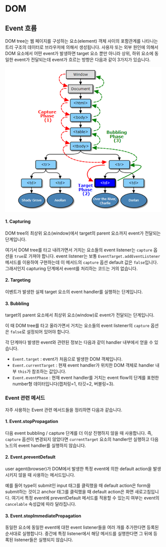 # DOM

## Event 흐름

DOM tree는 웹 페이지를 구성하는 요소(element) 객체 사이의 포함관계를 나타나는 트리 구조의 데이터로 브라우저에 의해서 생성됩니다. 사용자 또는 외부 원인에 의해서 DOM 요소에서 어떤 event가 발생하면 target 요소 뿐만 아니라 상위, 하위 요소에 동일한 event가 전달되는데 event가 흐르는 방향은 다음과 같이 3가지가 있습니다.

<p align="center">
    <img src="../_images/event_flow.png" alt="Event 흐름" />
</p>

#### 1. Capturing

DOM tree의 최상위 요소(window)에서 target의 parent 요소까지 event가 전달되는 단계입니다.

여기서 DOM tree를 타고 내려가면서 거치는 요소들의 event listener는 `capture` 옵션을 `true`로 가져야 합니다. event listener는 보통 `EventTarget.addEventListener` 메서드를 이용하여 구현하는데 이 메서드의 `capture` 옵션 default 값은 `false`입니다. 그래서인지 capturing 단계에서 event를 처리하는 코드는 거의 없습니다.

#### 2. Targeting

이벤트가 발생한 실제 target 요소의 event handler를 실행하는 단계입니다.

#### 3. Bubbling

target의 parent 요소에서 최상위 요소(window)로 event가 전달되는 단계입니다.

이 때 DOM tree를 타고 올라가면서 거치는 요소들의 event listener의 `capture` 옵션은 `false`로 설정되어 있어야 합니다.

각 단계마다 발생한 event와 관련된 정보는 다음과 같이 handler 내부에서 얻을 수 있습니다.

- `Event.target` : event가 처음으로 발생한 DOM 객체입니다.
- `Event.currentTarget` : 현재 event handler가 위치한 DOM 객체로 handler 내부 `this`가 참조하는 값입니다.
- `Event.eventPhase` : 현재 event handler를 거치는 event flow의 단계를 표현한 number형 데이터입니다(캡처링=1, 타깃=2, 버블링=3).

### Event 관련 메서드

자주 사용하는 Event 관련 메서드들을 정리하면 다음과 같습니다.

#### 1. Event.stopPropagation

다음 event bubbling / capture 단계를 더 이상 진행하지 않을 때 사용합니다. 즉, `capture` 옵션이 변경되지 않았다면 `currentTarget` 요소의 handler만 실행하고 다음 노드의 event handler를 실행하지 않습니다.

#### 2. Event.preventDefault

user agent(browser)가 DOM에서 발생한 특정 event에 의한 default action을 발생시키지 않을 때 사용하는 메서드입니다.

예를 들어 type이 submit인 input 태그를 클릭했을 때 default action은 form을 submit하는 것이고 anchor 태그를 클릭했을 때 default action은 화면 새로고침입니다. 여기서 특정 event에 preventDefault 메서드를 적용할 수 있는지 여부는 event의 `cancelable` 속성값에 따라 달라집니다.

#### 3. Event.stopImmediatePropagation

동일한 요소에 동일한 event에 대한 event listener들을 여러 개를 추가한다면 등록된 순서대로 실행합니다. 중간에 특정 listener에서 해당 메서드를 실행한다면 그 뒤에 등록된 listener들은 실행되지 않습니다.
